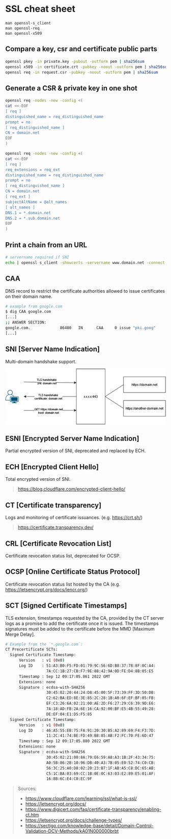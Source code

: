 # SSL cheat sheet
```
man openssl-s_client
man openssl-req
man openssl-x509
```
## Compare a key, csr and certificate public parts
```bash
openssl pkey -in private.key -pubout -outform pem | sha256sum
openssl x509 -in certificate.crt -pubkey -noout -outform pem | sha256sum
openssl req -in request.csr -pubkey -noout -outform pem | sha256sum 
```
## Generate a CSR & private key in one shot
```bash
openssl req -nodes -new -config <(
cat <<-EOF
[ req ]
distinguished_name = req_distinguished_name
prompt = no
[ req_distinguished_name ]
CN = domain.net
EOF
)
```
```bash
openssl req -nodes -new -config <(
cat <<-EOF
[ req ]
req_extensions = req_ext
distinguished_name = req_distinguished_name
prompt = no
[ req_distinguished_name ]
CN = domain.net
[ req_ext ]
subjectAltName = @alt_names
[ alt_names ]
DNS.1 = *.domain.net
DNS.2 = *.sub.domain.net
EOF
)
```
## Print a chain from an URL
```bash
# servername required if SNI
echo | openssl s_client -showcerts -servername www.domain.net -connect domain.net:443
```
## CAA
DNS record to restrict the certificate authorities allowed to issue certificates on their domain name.
```bash
# example from google.com
$ dig CAA google.com
[...]
;; ANSWER SECTION:
google.com.             86400   IN      CAA     0 issue "pki.goog"
[...]
```
## SNI [Server Name Indication]
Multi-domain handshake support.

![SNI.drawio](./ssl_cheat_sheet/SNI.drawio.png)
## ESNI [Encrypted Server Name Indication]
Partial encrypted version of SNI, deprecated and replaced by ECH.
## ECH [Encrypted Client Hello]
Total encrypted version of SNI.
> https://blog.cloudflare.com/encrypted-client-hello/
## CT [Certificate transparency]
Logs and monitoring of certificate issuances. (e.g. https://crt.sh/)
> https://certificate.transparency.dev/
## CRL [Certificate Revocation List]
Certificate revocation status list, deprecated for OCSP.
## OCSP [Online Certificate Status Protocol]
Certificate revocation status list hosted by the CA (e.g. https://letsencrypt.org/docs/lencr.org/)
## SCT [Signed Certificate Timestamps]
TLS extension, timestamps requested by the CA, provided by the CT server logs as a promise to add the certificate once it is issued. The timestamps signatures must be added to the certificate before the MMD [Maximum Merge Delay].
```bash
# Example from the `*.google.com`:
CT Precertificate SCTs:
  Signed Certificate Timestamp:
      Version   : v1 (0x0)
      Log ID    : 51:A3:B0:F5:FD:01:79:9C:56:6D:B8:37:78:8F:0C:A4:
                  7A:CC:1B:27:CB:F7:9E:88:42:9A:0D:FE:D4:8B:05:E5
      Timestamp : Sep 12 09:17:05.861 2022 GMT
      Extensions: none
      Signature : ecdsa-with-SHA256
                  30:45:02:20:44:24:D8:45:00:5F:73:39:FF:3D:50:DB:
                  C2:62:BA:ED:8E:3E:85:2C:28:1B:A0:6F:EF:BF:05:FB:
                  EF:C3:26:6A:02:21:00:AE:2D:F6:27:29:C6:39:9D:E6:
                  7A:18:AD:FB:2A:6E:16:CA:92:00:BF:E5:4B:55:49:28:
                  DE:EF:04:E1:D5:F5:85
  Signed Certificate Timestamp:
      Version   : v1 (0x0)
      Log ID    : 46:A5:55:EB:75:FA:91:20:30:B5:A2:89:69:F4:F3:7D:
                  11:2C:41:74:BE:FD:49:B8:85:AB:F2:FC:70:FE:6D:47
      Timestamp : Sep 12 09:17:05.880 2022 GMT
      Extensions: none
      Signature : ecdsa-with-SHA256
                  30:45:02:21:00:8A:79:E6:59:A8:A3:1B:2F:43:34:75:
                  A0:5B:86:2B:10:96:DB:40:A3:7B:05:E0:52:74:C0:CB:
                  56:3C:25:A0:D8:02:20:23:B7:1F:AB:A5:C8:DC:65:AB:
                  C5:1C:BA:03:69:CC:1B:0E:0C:63:03:E2:89:E5:01:AF:
                  16:8B:6C:E4:C0:EC:9F
```

> Sources:
> - https://www.cloudflare.com/learning/ssl/what-is-ssl/
> - https://letsencrypt.org/docs/
> - https://www.digicert.com/faq/certificate-transparency/enabling-ct.htm
> - https://letsencrypt.org/docs/challenge-types/
> - https://sectigo.com/knowledge-base/detail/Domain-Control-Validation-DCV-Methods/kA01N000000brbt